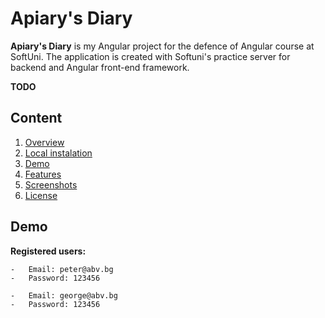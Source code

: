 # Apiary's Diary

**Apiary's Diary** is my Angular project for the defence of Angular course at SoftUni. The application is created with Softuni's practice server for backend and Angular front-end framework.

**TODO**

## Content

1. [Overview](#overview)
2. [Local instalation](#local-instalation)
3. [Demo](#demo)
4. [Features](#features)
5. [Screenshots](#screenshots)
6. [License](#license)

## Demo

**Registered users:**

    -   Email: peter@abv.bg
    -   Password: 123456

    -   Email: george@abv.bg
    -   Password: 123456
